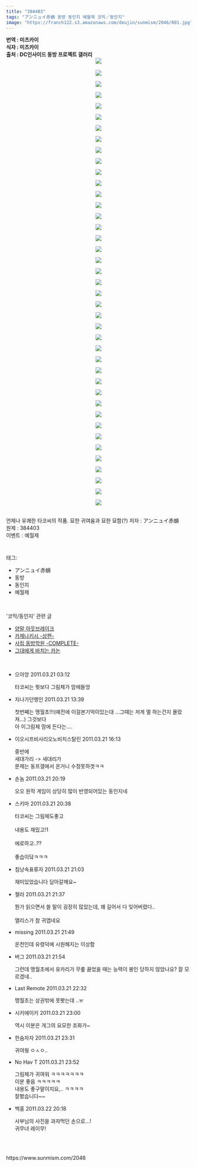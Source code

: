 ```yaml
---
title: "384403"
tags: "アンニュイ赤蛸 동방 동인지 예월제 코믹／동인지"
image: "https://franch122.s3.amazonaws.com/doujin/sunmism/2046/001.jpg"
---
```

<div class="article">
<div class="jb-article"><b>번역 : 미츠카이 <br/>
식자 : 미츠카이<br/>
출처 : DC인사이드 동방 프로젝트 갤러리
<div class="imageblock center" style="text-align: center; clear: both;"><img src="{{ site.imgserver4 }}/sunmism/2046/001.jpg"/></div></b>
<p style="margin-top: 0px; margin-right: 0px; margin-bottom: 0px; margin-left: 0px; font-weight: bold; "></p>
<p style="margin-top: 0px; margin-right: 0px; margin-bottom: 0px; margin-left: 0px; font-weight: bold; "><br/>
</p>
<p style="margin-top: 0px; margin-right: 0px; margin-bottom: 0px; margin-left: 0px; font-weight: bold; "></p><div class="imageblock center" style="text-align: center; clear: both;"><img src="{{ site.imgserver4 }}/sunmism/2046/002.jpg"/></div><p></p>
<p style="margin-top: 0px; margin-right: 0px; margin-bottom: 0px; margin-left: 0px; font-weight: bold; "></p><div class="imageblock center" style="text-align: center; clear: both;"><img src="{{ site.imgserver4 }}/sunmism/2046/003.jpg"/></div><p></p>
<p style="margin-top: 0px; margin-right: 0px; margin-bottom: 0px; margin-left: 0px; font-weight: bold; "></p><div class="imageblock center" style="text-align: center; clear: both;"><img src="{{ site.imgserver4 }}/sunmism/2046/004.jpg"/></div><p></p>
<p style="margin-top: 0px; margin-right: 0px; margin-bottom: 0px; margin-left: 0px; font-weight: bold; "></p><div class="imageblock center" style="text-align: center; clear: both;"><img src="{{ site.imgserver4 }}/sunmism/2046/005.jpg"/></div><p></p>
<p style="margin-top: 0px; margin-right: 0px; margin-bottom: 0px; margin-left: 0px; font-weight: bold; "></p><div class="imageblock center" style="text-align: center; clear: both;"><img src="{{ site.imgserver4 }}/sunmism/2046/006.jpg"/></div><p></p>
<p style="margin-top: 0px; margin-right: 0px; margin-bottom: 0px; margin-left: 0px; font-weight: bold; "></p><div class="imageblock center" style="text-align: center; clear: both;"><img src="{{ site.imgserver4 }}/sunmism/2046/007.jpg"/></div><p></p>
<p style="margin-top: 0px; margin-right: 0px; margin-bottom: 0px; margin-left: 0px; font-weight: bold; "></p><div class="imageblock center" style="text-align: center; clear: both;"><img src="{{ site.imgserver4 }}/sunmism/2046/008.jpg"/></div><p></p>
<p style="margin-top: 0px; margin-right: 0px; margin-bottom: 0px; margin-left: 0px; font-weight: bold; "></p><div class="imageblock center" style="text-align: center; clear: both;"><img src="{{ site.imgserver4 }}/sunmism/2046/009.jpg"/></div><p></p>
<p style="margin-top: 0px; margin-right: 0px; margin-bottom: 0px; margin-left: 0px; font-weight: bold; "></p><div class="imageblock center" style="text-align: center; clear: both;"><img src="{{ site.imgserver4 }}/sunmism/2046/010.jpg"/></div><p></p>
<p style="margin-top: 0px; margin-right: 0px; margin-bottom: 0px; margin-left: 0px; font-weight: bold; "></p><div class="imageblock center" style="text-align: center; clear: both;"><img src="{{ site.imgserver4 }}/sunmism/2046/011.jpg"/></div><p></p>
<p style="margin-top: 0px; margin-right: 0px; margin-bottom: 0px; margin-left: 0px; font-weight: bold; "></p><div class="imageblock center" style="text-align: center; clear: both;"><img src="{{ site.imgserver4 }}/sunmism/2046/012.jpg"/></div><p></p>
<p style="margin-top: 0px; margin-right: 0px; margin-bottom: 0px; margin-left: 0px; font-weight: bold; "></p><div class="imageblock center" style="text-align: center; clear: both;"><img src="{{ site.imgserver4 }}/sunmism/2046/013.jpg"/></div><p></p>
<p style="margin-top: 0px; margin-right: 0px; margin-bottom: 0px; margin-left: 0px; font-weight: bold; "></p><div class="imageblock center" style="text-align: center; clear: both;"><img src="{{ site.imgserver4 }}/sunmism/2046/014.jpg"/></div><p></p>
<p style="margin-top: 0px; margin-right: 0px; margin-bottom: 0px; margin-left: 0px; font-weight: bold; "></p><div class="imageblock center" style="text-align: center; clear: both;"><img src="{{ site.imgserver4 }}/sunmism/2046/015.jpg"/></div><p></p>
<p style="margin-top: 0px; margin-right: 0px; margin-bottom: 0px; margin-left: 0px; font-weight: bold; "></p><div class="imageblock center" style="text-align: center; clear: both;"><img src="{{ site.imgserver4 }}/sunmism/2046/016.jpg"/></div><p></p>
<p style="margin-top: 0px; margin-right: 0px; margin-bottom: 0px; margin-left: 0px; font-weight: bold; "></p><div class="imageblock center" style="text-align: center; clear: both;"><img src="{{ site.imgserver4 }}/sunmism/2046/017.jpg"/></div><p></p>
<p style="margin-top: 0px; margin-right: 0px; margin-bottom: 0px; margin-left: 0px; font-weight: bold; "></p><div class="imageblock center" style="text-align: center; clear: both;"><img src="{{ site.imgserver4 }}/sunmism/2046/018.jpg"/></div><p></p>
<p style="margin-top: 0px; margin-right: 0px; margin-bottom: 0px; margin-left: 0px; font-weight: bold; "></p><div class="imageblock center" style="text-align: center; clear: both;"><img src="{{ site.imgserver4 }}/sunmism/2046/019.jpg"/></div><p></p>
<p style="margin-top: 0px; margin-right: 0px; margin-bottom: 0px; margin-left: 0px; font-weight: bold; "></p><div class="imageblock center" style="text-align: center; clear: both;"><img src="{{ site.imgserver4 }}/sunmism/2046/020.jpg"/></div><p></p>
<p style="margin-top: 0px; margin-right: 0px; margin-bottom: 0px; margin-left: 0px; font-weight: bold; "></p><div class="imageblock center" style="text-align: center; clear: both;"><img src="{{ site.imgserver4 }}/sunmism/2046/021.jpg"/></div><p></p>
<p style="margin-top: 0px; margin-right: 0px; margin-bottom: 0px; margin-left: 0px; font-weight: bold; "></p><div class="imageblock center" style="text-align: center; clear: both;"><img src="{{ site.imgserver4 }}/sunmism/2046/022.jpg"/></div><p></p>
<p style="margin-top: 0px; margin-right: 0px; margin-bottom: 0px; margin-left: 0px; font-weight: bold; "></p><div class="imageblock center" style="text-align: center; clear: both;"><img src="{{ site.imgserver4 }}/sunmism/2046/023.jpg"/></div><p></p>
<p style="margin-top: 0px; margin-right: 0px; margin-bottom: 0px; margin-left: 0px; font-weight: bold; "></p><div class="imageblock center" style="text-align: center; clear: both;"><img src="{{ site.imgserver4 }}/sunmism/2046/024.jpg"/></div><p></p>
<p style="margin-top: 0px; margin-right: 0px; margin-bottom: 0px; margin-left: 0px; font-weight: bold; "></p><div class="imageblock center" style="text-align: center; clear: both;"><img src="{{ site.imgserver4 }}/sunmism/2046/025.jpg"/></div><p></p>
<p style="margin-top: 0px; margin-right: 0px; margin-bottom: 0px; margin-left: 0px; font-weight: bold; "></p><div class="imageblock center" style="text-align: center; clear: both;"><img src="{{ site.imgserver4 }}/sunmism/2046/026.jpg"/></div><p></p>
<p style="margin-top: 0px; margin-right: 0px; margin-bottom: 0px; margin-left: 0px; font-weight: bold; "></p><div class="imageblock center" style="text-align: center; clear: both;"><img src="{{ site.imgserver4 }}/sunmism/2046/027.jpg"/></div><p></p>
<p style="margin-top: 0px; margin-right: 0px; margin-bottom: 0px; margin-left: 0px; font-weight: bold; "></p><div class="imageblock center" style="text-align: center; clear: both;"><img src="{{ site.imgserver4 }}/sunmism/2046/028.jpg"/></div><p></p>
<p style="margin-top: 0px; margin-right: 0px; margin-bottom: 0px; margin-left: 0px; font-weight: bold; "></p><div class="imageblock center" style="text-align: center; clear: both;"><img src="{{ site.imgserver4 }}/sunmism/2046/029.jpg"/></div><p></p>
<p style="margin-top: 0px; margin-right: 0px; margin-bottom: 0px; margin-left: 0px; font-weight: bold; "></p><div class="imageblock center" style="text-align: center; clear: both;"><img src="{{ site.imgserver4 }}/sunmism/2046/030.jpg"/></div><p></p>
<p style="margin-top: 0px; margin-right: 0px; margin-bottom: 0px; margin-left: 0px; font-weight: bold; "></p><div class="imageblock center" style="text-align: center; clear: both;"><img src="{{ site.imgserver4 }}/sunmism/2046/031.jpg"/></div><p></p>
<p style="margin-top: 0px; margin-right: 0px; margin-bottom: 0px; margin-left: 0px; font-weight: bold; "></p><div class="imageblock center" style="text-align: center; clear: both;"><img src="{{ site.imgserver4 }}/sunmism/2046/032.jpg"/></div><p></p>
<p style="margin-top: 0px; margin-right: 0px; margin-bottom: 0px; margin-left: 0px; font-weight: bold; "></p><div class="imageblock center" style="text-align: center; clear: both;"><img src="{{ site.imgserver4 }}/sunmism/2046/033.jpg"/></div><p></p>
<p style="margin-top: 0px; margin-right: 0px; margin-bottom: 0px; margin-left: 0px; font-weight: bold; "></p><div class="imageblock center" style="text-align: center; clear: both;"><img src="{{ site.imgserver4 }}/sunmism/2046/034.jpg"/></div><p></p>
<p style="margin-top: 0px; margin-right: 0px; margin-bottom: 0px; margin-left: 0px; font-weight: bold; "></p><div class="imageblock center" style="text-align: center; clear: both;"><img src="{{ site.imgserver4 }}/sunmism/2046/035.jpg"/></div><p></p>
<p style="margin-top: 0px; margin-right: 0px; margin-bottom: 0px; margin-left: 0px; font-weight: bold; "></p><div class="imageblock center" style="text-align: center; clear: both;"><img src="{{ site.imgserver4 }}/sunmism/2046/036.jpg"/></div><p></p>
<p style="margin-top: 0px; margin-right: 0px; margin-bottom: 0px; margin-left: 0px; font-weight: bold; "></p><div class="imageblock center" style="text-align: center; clear: both;"><img src="{{ site.imgserver4 }}/sunmism/2046/037.jpg"/></div><p></p>
<p style="margin-top: 0px; margin-right: 0px; margin-bottom: 0px; margin-left: 0px; font-weight: bold; "></p><div class="imageblock center" style="text-align: center; clear: both;"><img src="{{ site.imgserver4 }}/sunmism/2046/038.jpg"/></div><p></p>
<p style="margin-top: 0px; margin-right: 0px; margin-bottom: 0px; margin-left: 0px; font-weight: bold; "></p><div class="imageblock center" style="text-align: center; clear: both;"><img src="{{ site.imgserver4 }}/sunmism/2046/039.jpg"/></div><p></p>
<p style="margin-top: 0px; margin-right: 0px; margin-bottom: 0px; margin-left: 0px; font-weight: bold; "></p><div class="imageblock center" style="text-align: center; clear: both;"><img src="{{ site.imgserver4 }}/sunmism/2046/040.jpg"/></div><p></p>
<p style="margin-top: 0px; margin-right: 0px; margin-bottom: 0px; margin-left: 0px; font-weight: bold; "></p><div class="imageblock center" style="text-align: center; clear: both;"><img src="{{ site.imgserver4 }}/sunmism/2046/041.jpg"/></div><p></p>
<br/>
언제나 유쾌한 타코씨의 작품. 묘한 귀여움과 묘한 묘함(?)
저자 : アンニュイ赤蛸<br/>
원제 : 384403<br/>
이벤트 : 예월제<div style="text-align:center;margin:10px 0 10px 0;clear:both"><div style="display:inline;text-align:center;">
</div><div style="display:inline;text-align:center;">
</div></div></div></div><br/>
<div class="tagTrail">
<p>태그: </p>
<ul>
<li>アンニュイ赤蛸</li>
<li>동방</li>
<li>동인지</li>
<li>예월제</li>
</ul>
</div><br/>
<div class="another">
<p>'코믹/동인지' 관련 글</p>
<ul>
<li><a href="/sunmism_2049">양말 아웃브레이크</a></li>
<li><a href="/sunmism_2047">카제나키시 -상편-</a></li>
<li><a href="/sunmism_2045">사립 동방학원 -COMPLETE-</a></li>
<li><a href="/sunmism_2044">그대에게 바치는 카논</a></li>
</ul>
</div><br/>
<div class="jb-discuss-list jb-discuss-list-comment">
<ul class="jb-discuss-list-level-1">
<li class="rp_general" id="comment5769023">
<div class="jb-discuss jb-discuss-comment">
<div class="jb-discuss-information jb-discuss-information-comment">
<span class="jb-discuss-information-name">으아앙</span>
<span class="jb-discuss-information-date">2011.03.21 03:12 </span>
</div>
<p class="jb-discuss-content jb-discuss-content-comment">타코씨는 뭣보다 그림체가 맘에들엉</p>
</div>
</li>
<li class="rp_general" id="comment5771853">
<div class="jb-discuss jb-discuss-comment">
<div class="jb-discuss-information jb-discuss-information-comment">
<span class="jb-discuss-information-name">지나가던행인</span>
<span class="jb-discuss-information-date">2011.03.21 13:39 </span>
</div>
<p class="jb-discuss-content jb-discuss-content-comment">첫번째는 맹월초!!!(예전에 이걸본기억이있는대 ...그때는 저게 멀 하는건지 몰랐져...) 그것보다<br/>
아 이그림체 맘에 든다는....</p>
</div>
</li>
<li class="rp_general" id="comment5772492">
<div class="jb-discuss jb-discuss-comment">
<div class="jb-discuss-information jb-discuss-information-comment">
<span class="jb-discuss-information-name">이오시프비사리오노비치스탈린</span>
<span class="jb-discuss-information-date">2011.03.21 16:13 </span>
</div>
<p class="jb-discuss-content jb-discuss-content-comment">중반에<br/>
새대가리 -&gt; 새대리가<br/>
문제는 동프갤에서 온거니 수정못하겟ㅋㅋ</p>
</div>
</li>
<li class="rp_general" id="comment5773384">
<div class="jb-discuss jb-discuss-comment">
<div class="jb-discuss-information jb-discuss-information-comment">
<span class="jb-discuss-information-name">손놈</span>
<span class="jb-discuss-information-date">2011.03.21 20:19 </span>
</div>
<p class="jb-discuss-content jb-discuss-content-comment">오오 원작 게임이 상당히 많이 반영되어있는 동인지네</p>
</div>
</li>
<li class="rp_general" id="comment5773451">
<div class="jb-discuss jb-discuss-comment">
<div class="jb-discuss-information jb-discuss-information-comment">
<span class="jb-discuss-information-name">스키마</span>
<span class="jb-discuss-information-date">2011.03.21 20:38 </span>
</div>
<p class="jb-discuss-content jb-discuss-content-comment">타코씨는 그림체도좋고<br/>
<br/>
내용도 재밌고!1<br/>
<br/>
에로하고..??<br/>
<br/>
좋습이닼ㅋㅋㅋ</p>
</div>
</li>
<li class="rp_general" id="comment5773540">
<div class="jb-discuss jb-discuss-comment">
<div class="jb-discuss-information jb-discuss-information-comment">
<span class="jb-discuss-information-name">침낭속표류자</span>
<span class="jb-discuss-information-date">2011.03.21 21:03 </span>
</div>
<p class="jb-discuss-content jb-discuss-content-comment">재미있었습니다 담아갈께요~</p>
</div>
</li>
<li class="rp_general" id="comment5773653">
<div class="jb-discuss jb-discuss-comment">
<div class="jb-discuss-information jb-discuss-information-comment">
<span class="jb-discuss-information-name">첼라</span>
<span class="jb-discuss-information-date">2011.03.21 21:37 </span>
</div>
<p class="jb-discuss-content jb-discuss-content-comment">뭔가 읽으면서 쓸 말이 굉장히 많았는데, 꽤 길어서 다 잊어버렸다..<br/>
<br/>
앨리스가 참 귀엽네요</p>
</div>
</li>
<li class="rp_general" id="comment5773699">
<div class="jb-discuss jb-discuss-comment">
<div class="jb-discuss-information jb-discuss-information-comment">
<span class="jb-discuss-information-name">missing</span>
<span class="jb-discuss-information-date">2011.03.21 21:49 </span>
</div>
<p class="jb-discuss-content jb-discuss-content-comment">온천인데 유령덕에 시원해지는 이상함</p>
</div>
</li>
<li class="rp_general" id="comment5773720">
<div class="jb-discuss jb-discuss-comment">
<div class="jb-discuss-information jb-discuss-information-comment">
<span class="jb-discuss-information-name">버그</span>
<span class="jb-discuss-information-date">2011.03.21 21:54 </span>
</div>
<p class="jb-discuss-content jb-discuss-content-comment">그런데 맹월초에서 유카리가 무릎 끓었을 때는 능력이 봉인 당하지 않았나요? 잘 모르겠네..</p>
</div>
</li>
<li class="rp_general" id="comment5773893">
<div class="jb-discuss jb-discuss-comment">
<div class="jb-discuss-information jb-discuss-information-comment">
<span class="jb-discuss-information-name">Last Remote</span>
<span class="jb-discuss-information-date">2011.03.21 22:32 </span>
</div>
<p class="jb-discuss-content jb-discuss-content-comment">맹월초는 상권밖에 못봣는데 ..ㅠ</p>
</div>
</li>
<li class="rp_general" id="comment5774002">
<div class="jb-discuss jb-discuss-comment">
<div class="jb-discuss-information jb-discuss-information-comment">
<span class="jb-discuss-information-name">시키에이키</span>
<span class="jb-discuss-information-date">2011.03.21 23:00 </span>
</div>
<p class="jb-discuss-content jb-discuss-content-comment">역시 이분은 개그의 요모한 조화가~</p>
</div>
</li>
<li class="rp_general" id="comment5774196">
<div class="jb-discuss jb-discuss-comment">
<div class="jb-discuss-information jb-discuss-information-comment">
<span class="jb-discuss-information-name">한숨자자</span>
<span class="jb-discuss-information-date">2011.03.21 23:31 </span>
</div>
<p class="jb-discuss-content jb-discuss-content-comment">귀여웡 ㅇㅅㅇ..</p>
</div>
</li>
<li class="rp_general" id="comment5774296">
<div class="jb-discuss jb-discuss-comment">
<div class="jb-discuss-information jb-discuss-information-comment">
<span class="jb-discuss-information-name">No Hav T</span>
<span class="jb-discuss-information-date">2011.03.21 23:52 </span>
</div>
<p class="jb-discuss-content jb-discuss-content-comment">그림체가 귀여워 ㅋㅋㅋㅋㅋㅋㅋ<br/>
이분 좋음 ㅋㅋㅋㅋㅋ<br/>
내용도 좋구말이지요,.. ㅋㅋㅋㅋ<br/>
잘봤습니다~~</p>
</div>
</li>
<li class="rp_general" id="comment5778405">
<div class="jb-discuss jb-discuss-comment">
<div class="jb-discuss-information jb-discuss-information-comment">
<span class="jb-discuss-information-name">백홍</span>
<span class="jb-discuss-information-date">2011.03.22 20:18 </span>
</div>
<p class="jb-discuss-content jb-discuss-content-comment">사부님의 사진을 과자먹던 손으로...!<br/>
귀무녀 레이무!</p>
</div>
</li>
</ul>
</div><br/>
<br/>
<p id="refer">https://www.sunmism.com/2046</p>
<br/>
